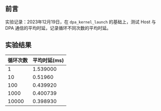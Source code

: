 ## 前言

实验记录：2023年12月19日，在 `dpa_kernel_launch` 的基础上，测试 Host 与 DPA 通信的平均时延，记录循环不同次数的平均时延。

## 实验结果

| 循环次数 | 平均时延(ms) |
| -------- | ------------ |
| 1        | 1.539000     |
| 10       | 0.51960      |
| 100      | 0.439920     |
| 1000     | 0.400739     |
| 10000    | 0.398930     |

